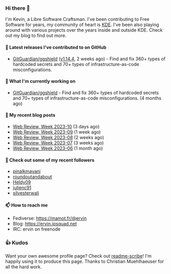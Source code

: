 ### Hi there 👋

I'm Kevin, a Libre Software Craftsman. I've been contributing to Free Software for years,
my community of heart is [KDE](https://kde.org). I've been also playing around with various
projects over the years inside and outside KDE. Check out my blog to find out more.

#### 🔭 Latest releases I've contributed to on GitHub

- [GitGuardian/ggshield](https://github.com/GitGuardian/ggshield) ([v1.14.4](https://github.com/GitGuardian/ggshield/releases/tag/v1.14.4), 2 weeks ago) - Find and fix 360&#43; types of hardcoded secrets and 70&#43; types of infrastructure-as-code misconfigurations.

#### 🌱 What I'm currently working on

- [GitGuardian/ggshield](https://github.com/GitGuardian/ggshield) - Find and fix 360&#43; types of hardcoded secrets and 70&#43; types of infrastructure-as-code misconfigurations. (4 months ago)

#### 📜 My recent blog posts

- [Web Review, Week 2023-10](https://ervin.ipsquad.net/blog/2023/03/10/web-review-week-2023-10/) (3 days ago)
- [Web Review, Week 2023-09](https://ervin.ipsquad.net/blog/2023/03/03/web-review-week-2023-09/) (1 week ago)
- [Web Review, Week 2023-08](https://ervin.ipsquad.net/blog/2023/02/24/web-review-week-2023-08/) (2 weeks ago)
- [Web Review, Week 2023-07](https://ervin.ipsquad.net/blog/2023/02/17/web-review-week-2023-07/) (3 weeks ago)
- [Web Review, Week 2023-06](https://ervin.ipsquad.net/blog/2023/02/10/web-review-week-2023-06/) (1 month ago)

#### 👯 Check out some of my recent followers

- [pinalkmayani](https://github.com/pinalkmayani)
- [roundoutandabout](https://github.com/roundoutandabout)
- [Heldy09](https://github.com/Heldy09)
- [julienc91](https://github.com/julienc91)
- [silvesterwali](https://github.com/silvesterwali)

#### 📫 How to reach me

- Fediverse: https://mamot.fr/@ervin
- Blog: https://ervin.ipsquad.net
- IRC: ervin on freenode

### 👍 Kudos

Want your own awesome profile page? Check out [readme-scribe](https://github.com/muesli/readme-scribe)!
I'm happily using it to produce this page. Thanks to Christian Muehlhaeuser for all the hard work.

